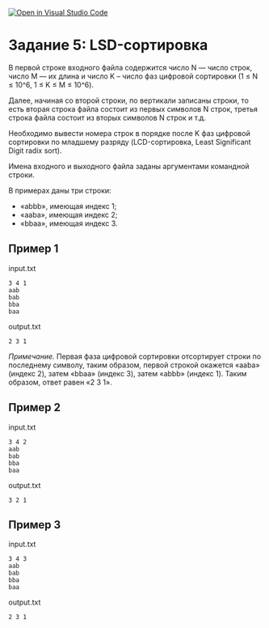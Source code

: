 [![Open in Visual Studio Code](https://classroom.github.com/assets/open-in-vscode-c66648af7eb3fe8bc4f294546bfd86ef473780cde1dea487d3c4ff354943c9ae.svg)](https://classroom.github.com/online_ide?assignment_repo_id=7585427&assignment_repo_type=AssignmentRepo)
# Задание 5: LSD-сортировка
В первой строке входного файла содержится число N — число строк, число M — их длина и число K – число фаз цифровой сортировки (1 ≤ N ≤ 10^6, 1 ≤ K ≤ M ≤ 10^6). 

Далее, начиная со второй строки, по вертикали записаны строки, то есть вторая строка файла состоит из первых символов N строк, третья строка файла состоит из вторых символов N строк и т.д.

Необходимо вывести номера строк в порядке после K фаз цифровой сортировки по младшему разряду (LCD-сортировка, Least Significant Digit radix sort).

Имена входного и выходного файла заданы аргументами командной строки.

В примерах даны три строки:
* «abbb», имеющая индекс 1;
* «aaba», имеющая индекс 2;
* «bbaa», имеющая индекс 3.

## Пример 1
input.txt
```
3 4 1
aab
bab
bba
baa
```
output.txt
```
2 3 1
```
*Примечание.* Первая фаза цифровой сортировки отсортирует строки по последнему символу, таким образом, первой строкой окажется «aaba» (индекс 2), затем «bbaa» (индекс 3), затем «abbb» (индекс 1). Таким образом, ответ равен «2 3 1».

## Пример 2
input.txt
```
3 4 2
aab
bab
bba
baa
```
output.txt
```
3 2 1
```

## Пример 3
input.txt
```
3 4 3
aab
bab
bba
baa
```
output.txt
```
2 3 1
```
